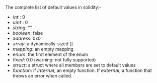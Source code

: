 The complete list of default values in solidity:-

- 𝘪𝘯𝘵 : 0
- 𝘶𝘪𝘯𝘵 : 0
- 𝘴𝘵𝘳𝘪𝘯𝘨: ""
- 𝘣𝘰𝘰𝘭𝘦𝘢𝘯: false
- 𝘢𝘥𝘥𝘳𝘦𝘴𝘴: 0x0
- 𝘢𝘳𝘳𝘢𝘺: a dynamically-sized []
- 𝘮𝘢𝘱𝘱𝘪𝘯𝘨: an empty mapping
- 𝘦𝘯𝘶𝘮: the first element of the enum
- 𝘧𝘪𝘹𝘦𝘥: 0.0 (warning: not fully supported)
- 𝘴𝘵𝘳𝘶𝘤𝘵: a struct where all members are set to default values
- 𝘧𝘶𝘯𝘤𝘵𝘪𝘰𝘯: if 𝘪𝘯𝘵𝘦𝘳𝘯𝘢𝘭, an empty function. If 𝘦𝘹𝘵𝘦𝘳𝘯𝘢𝘭, a function that throws an error when called.
